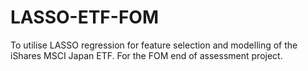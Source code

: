 # LASSO-ETF-FOM
To utilise LASSO regression for feature selection and modelling of the iShares MSCI Japan ETF. For the FOM end of assessment project.
